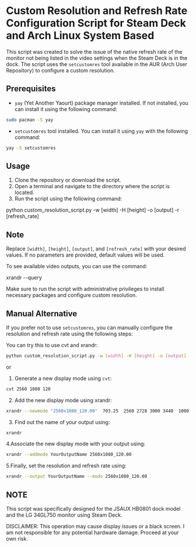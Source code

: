 # Custom Resolution and Refresh Rate Configuration Script for Steam Deck and Arch Linux System Based

This script was created to solve the issue of the native refresh rate of the monitor not being listed in the video settings when the Steam Deck is in the dock. The script uses the `setcustomres` tool available in the AUR (Arch User Repository) to configure a custom resolution.

## Prerequisites

- `yay` (Yet Another Yaourt) package manager installed. If not installed, you can install it using the following command:

```bash
sudo pacman -S yay
```

- `setcustomres` tool installed. You can install it using `yay` with the following command:

```bash
yay -S setcustomres
```

## Usage

1. Clone the repository or download the script.
2. Open a terminal and navigate to the directory where the script is located.
3. Run the script using the following command:

python custom_resolution_script.py -w [width] -H [height] -o [output] -r [refresh_rate]

## Note

Replace `[width]`, `[height]`, `[output]`, and `[refresh_rate]` with your desired values. If no parameters are provided, default values will be used.

To see available video outputs, you can use the command:

xrandr --query

Make sure to run the script with administrative privileges to install necessary packages and configure custom resolution.

## Manual Alternative

If you prefer not to use `setcustomres`, you can manually configure the resolution and refresh rate using the following steps:

You can try this to use cvt and xrandr:
```bash
python custom_resolution_script.py -w [width] -H [height] -o [output] -r [refresh_rate] --manual
```

or

1. Generate a new display mode using `cvt`:
```bash
cvt 2560 1080 120
```

2. Add the new display mode using xrandr:
```bash
xrandr --newmode "2560x1080_120.00"  703.25  2560 2728 3000 3440  1080 1083 1093 1120 -hsync +vsync
```

3. Find out the name of your output using:
```bash
xrandr
``` 

4.Associate the new display mode with your output using:
```bash
xrandr --addmode YourOutputName 2560x1080_120.00
``` 

5.Finally, set the resolution and refresh rate using:
```bash
xrandr --output YourOutputName --mode 2560x1080_120.00
```

## NOTE



This script was specifically designed for the JSAUX HB0801 dock model and the LG 34GL750 monitor using Steam Deck.

DISCLAIMER: This operation may cause display issues or a black screen. I am not responsible for any potential hardware damage. Proceed at your own risk.
